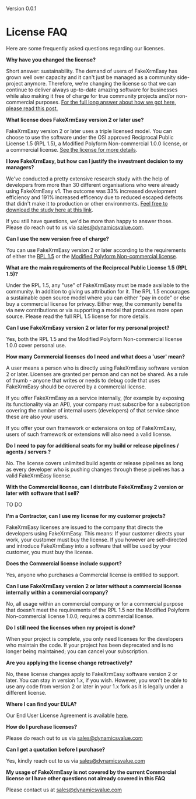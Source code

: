 Version 0.0.1

License FAQ
=====================================

Here are some frequently asked questions regarding our licenses.


**Why have you changed the license?**

Short answer: sustainability. The demand of users of FakeXrmEasy has grown well over capacity and it can't just be managed as a community side-project anymore. Therefore, we're changing the license so that we can continue to deliver always up-to-date amazing software for businesses while also making it free of charge for true community projects and/or non-commercial purposes. [For the full long answer about how we got here, please read this post.](https://dynamicsvalue.com/v2/why) 

**What license does FakeXrmEasy version 2 or later use?**

FakeXrmEasy version 2 or later uses a triple licensed model. You can choose to use the software under the OSI approved Reciprocal Public License 1.5 (RPL 1.5), a Modified Polyform Non-commercial 1.0.0 license, or a commercial license. [See the license for more details](http://link-to-license).

**I love FakeXrmEasy, but how can I justify the investment decision to my managers?**

We've conducted a pretty extensive research study with the help of developers from more than 30 different organisations who were already using FakeXrmEasy v1. The outcome was 33% increased development efficiency and 191% increased efficency due to reduced escaped defects that didn't make it to production or other environments. [Feel free to download the study here at this link](http://insert-link-here).

If you still have questions, we'd be more than happy to answer those. Please do reach out to us via sales@dynamicsvalue.com.

**Can I use the new version free of charge?**

You can use FakeXrmEasy version 2 or later according to the requirements of either the [RPL 1.5](http://link-to-RPL) or the [Modified Polyform Non-commercial license](http://link-to-modified-polyform). 

**What are the main requirements of the Reciprocal Public License 1.5 (RPL 1.5)?**

Under the RPL 1.5, any "use" of FakeXrmEasy must be made available to the community. In addition to giving us attribution for it. The RPL 1.5 encourages a sustainable open source model where you can either "pay in code" or else buy a commercial license for privacy. Either way, the community benefits via new contributions or via supporting a model that produces more open source. Please read the full RPL 1.5 license for more details.

**Can I use FakeXrmEasy version 2 or later for my personal project?**

Yes, both the RPL 1.5 and the Modified Polyform Non-commercial license 1.0.0 cover personal use.

**How many Commercial licenses do I need and what does a 'user' mean?**

A user means a person who is directly using FakeXrmEasy software version 2 or later. Licenses are granted per person and can not be shared. As a rule of thumb - anyone that writes or needs to debug code that uses FakeXrmEasy should be covered by a commercial license.

If you offer FakeXrmEasy as a service internally, (for example by exposing its functionality via an API), your company must subscribe for a subscription covering the number of internal users (developers) of that service since these are also your users. 

If you offer your own framework or extensions on top of FakeXrmEasy, users of such framework or extensions will also need a valid license.

**Do I need to pay for additional seats for my build or release pipelines / agents / servers ?**

No. The license covers unlimited build agents or release pipelines as long as every developer who is pushing changes through these pipelines has a valid FakeXrmEasy license.

**With the Commercial license, can I distribute FakeXrmEasy 2 version or later with software that I sell?**

TO DO

**I'm a Contractor, can I use my license for my customer projects?**

FakeXrmEasy licenses are issued to the company that directs the developers using FakeXrmEasy. This means: If your customer directs your work, your customer must buy the license. If you however are self-directed and introduce FakeXrmEasy into a software that will be used by your customer, you must buy the license.

**Does the Commercial license include support?**

Yes, anyone who purchases a Commercial license is entitled to support.

**Can I use FakeXrmEasy version 2 or later without a commercial license internally within a commercial company?**

No, all usage within an commercial company or for a commercial purpose that doesn't meet the requirements of the RPL 1.5 nor the Modified Polyform Non-commercial license 1.0.0, requires a commercial license.

**Do I still need the licenses when my project is done?**

When your project is complete, you only need licenses for the developers who maintain the code. If your project has been deprecated and is no longer being maintained; you can cancel your subscription.

**Are you applying the license change retroactively?**

No, these license changes apply to FakeXrmEasy software version 2 or later. You can stay in version 1.x, if you wish. However, you won't be able to use any code from version 2 or later in your 1.x fork as it is legally under a different license.

**Where I can find your EULA?**

Our End User License Agreement is available [here](http://insert-link-here).

**How do I purchase licenses?**

Please do reach out to us via sales@dynamicsvalue.com

**Can I get a quotation before I purchase?**

Yes, kindly reach out to us via sales@dynamicsvalue.com

**My usage of FakeXrmEasy is not covered by the current Commercial license or I have other questions not already covered in this FAQ**

Please contact us at sales@dynamicsvalue.com


